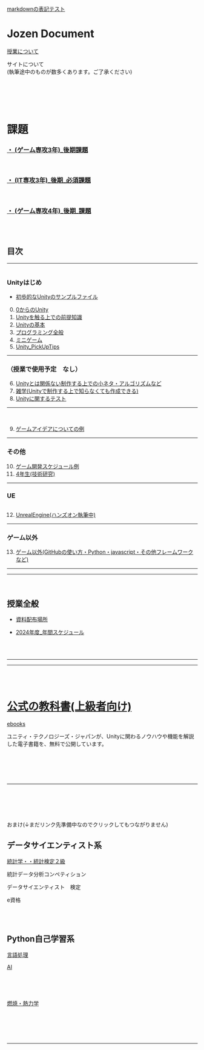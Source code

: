 [markdownの表記テスト](0_TestFolder/CodeDisplay1.html)

# Jozen Document

[授業について](about_Lesson.md)

サイトについて  
(執筆途中のものが数多くあります。ご了承ください)  


<br>

<br>





<br>

<br>

# 課題

### **[・ (ゲーム専攻3年)_後期課題](2ndTermAssignment_Game.md)**  

<br>

### **[・ (IT専攻3年)_後期_必須課題](2ndTermAssignment_IT.md)**  

<br>


### **[・ (ゲーム専攻4年)_後期_課題](2ndTerm4nen.md)**  


<br>

<br>

## **目次**

---

 <img src="{{ site.baseurl }}/assets/images/Unity.png"  alt="" title="" >

### Unityはじめ 

- <a href="https://github.com/YJozen/Unity_LessonProject?tab=readme-ov-file
c" target="_blank">初歩的なUnityのサンプルファイル</a>




0. [0からのUnity](0_Tutorial/0.md)
1. [Unityを触る上での前提知識](1_ElementaryKnowledge/index1_0.md)  
2. [Unityの基本](2_UnityBasicKnowledge/2.md)
3. [プログラミング全般](3_ProgramBasic/3_0.md)
4. [ミニゲーム](4_MiniGame/4_0.md)
5. [Unity_PickUpTips](5_UnityPickUpTips/5_0.md)

---

### （授業で使用予定　なし）
6. [Unityとは関係ない制作する上での小ネタ・アルゴリズムなど](6_GameTips/6_index.md)
7. [雑学(Unityで制作する上で知らなくても作成できる)](7_UnityTrivia/7.md)
8. [Unityに関するテスト](8_UnityTest/UnityTest.md)


---
<br>

<!--
### (ゲーム専攻)_前期課題予定
-->

9. [ゲームアイデアについての例](9_GameIdea/GameIdea.md)

---

### その他
10. [ゲーム開発スケジュール例](10_DevelopmentSystem/12_.md)
11. [4年生(技術研究)](https://drive.google.com/drive/folders/1TpJ4X9BsxgRowhkXeRwHW9v035wBncIT)

---

### UE
<img src="{{ site.baseurl }}/assets/images/UE.png"  alt="" title="" class="position-center">

12. [UnrealEngine(ハンズオン執筆中)](12_UnrealEngine/8_0.md)


---

### ゲーム以外
13. [ゲーム以外(GitHubの使い方・Python・javascript・その他フレームワークなど)](13_OtherThanGames/9_0.md)

---
---

<br>

## 授業全般

+ <a href="https://drive.google.com/drive/folders/1HB7OoyzdHM3_PNg-6Q7Ln2pf44dN0e1m" target="_blank">資料配布場所</a>

+ <a href="https://docs.google.com/spreadsheets/d/1nar1mbPLBWnX5I3DaNg93zN5vKgjLRBzA5sCK2A8ecg/edit#gid=361639574" target="_blank">2024年度_年間スケジュール</a>

<br>
<br>

---

---

<br>
<br>


# [公式の教科書(上級者向け)](OfficialText.md)

<a href="https://unity3d.jp/game/game-ebooks/" target="_blank">ebooks</a>

ユニティ・テクノロジーズ・ジャパンが、Unityに関わるノウハウや機能を解説した電子書籍を、無料で公開しています。


<br>

<br>

<br>

<br>

---

<br>

<br>

<br>

<br>

おまけ(↓まだリンク先準備中なのでクリックしてもつながりません)

## データサイエンティスト系

[統計学・・統計検定２級](就活/)

統計データ分析コンペティション

データサイエンティスト　検定

e資格　



<br>

<br>

## Python自己学習系

[言語処理](就活/)

[AI](就活/)

<br>

<br>

## 

[燃焼・熱力学](就活/)




<br>

<br>

<br>

<br>

---

<br>

<br>

<br>

<br>